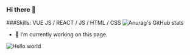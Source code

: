 ### Hi there 👋

###Skills: VUE JS / REACT / JS / HTML / CSS
![Anurag's GitHub stats](https://github-readme-stats.vercel.app/api?username=mihinN&show_icons=true&theme=radical)

- 🔭 I’m currently working on this page. 
<img src="https://raw.githubusercontent.com/sagar-viradiya/sagar-viradiya/master/resources/banner.png" alt="Hello world">



